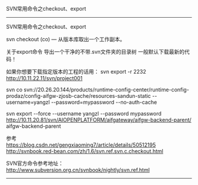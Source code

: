 SVN常用命令之checkout、export







---------------------------------------------------------------------------------------------------------------------

SVN常用命令之checkout、export

svn checkout (co) — 从版本库取出一个工作副本。


关于export命令
导出一个干净的不带.svn文件夹的目录树
一般默认下载最新的代码！

如果你想要下载指定版本的工程的话用：
svn export -r 2232 http://10.11.22.11/svn/project001




svn co svn://20.26.20.144/products/runtime-config-center/runtime-config-prodaz/config-aifgw-zjosb-cache/resources-sandun-static --username=yangzl --password=mypassword --no-auth-cache

svn export --force --username yangzl --password mypassword http://10.11.20.81/svn/AIOPENPLATFORM/aifgateway/aifgw-backend-parent/  aifgw-backend-parent





参考  
https://blog.csdn.net/gengxiaoming7/article/details/50512195  
http://svnbook.red-bean.com/zh/1.6/svn.ref.svn.c.checkout.html  

SVN官方命令参考地址：http://www.subversion.org.cn/svnbook/nightly/svn.ref.html  




---------------------------------------------------------------------------------------------------------------------









